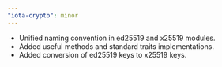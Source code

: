 ```yaml
---
"iota-crypto": minor
---
```


* Unified naming convention in ed25519 and x25519 modules.
* Added useful methods and standard traits implementations.
* Added conversion of ed25519 keys to x25519 keys.